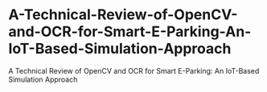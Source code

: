 # A-Technical-Review-of-OpenCV-and-OCR-for-Smart-E-Parking-An-IoT-Based-Simulation-Approach
A Technical Review of OpenCV and OCR for Smart E-Parking: An IoT-Based Simulation Approach
